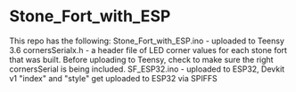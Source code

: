 # Stone_Fort_with_ESP

This repo has the following:
Stone_Fort_with_ESP.ino - uploaded to Teensy 3.6
cornersSerialx.h - a header file of LED corner values for each stone fort that was built. Before uploading to Teensy, check to make sure the right cornersSerial is being included.
SF_ESP32.ino - uploaded to ESP32, Devkit v1
"index" and "style" get uploaded to ESP32 via SPIFFS
